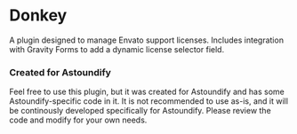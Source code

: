 # Donkey

A plugin designed to manage Envato support licenses. Includes integration with Gravity Forms to
add a dynamic license selector field. 

### Created for Astoundify

Feel free to use this plugin, but it was created for Astoundify and has some Astoundify-specific
code in it. It is not recommended to use as-is, and it will be continously developed specifically
for Astoundify. Please review the code and modify for your own needs.

